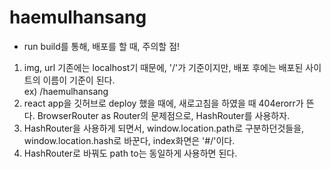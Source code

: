 # haemulhansang
 
* run build를 통해, 배포를 할 때, 주의할 점!<br>
1) img, url 기존에는 localhost기 때문에, '/'가 기준이지만, 배포 후에는 배포된 사이트의 이름이 기준이 된다.<br> ex) /haemulhansang<br>
2) react app을 깃허브로 deploy 했을 때에, 새로고침을 하였을 때 404erorr가 뜬다. BrowserRouter as Router의 문제점으로, HashRouter를 사용하자.<br>
3) HashRouter을 사용하게 되면서, window.location.path로 구분하던것들을, window.location.hash로 바꾼다, index화면은 '#/'이다.<br>
4) HashRouter로 바꿔도 path to는 동일하게 사용하면 된다.

